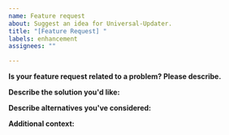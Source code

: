 ```yaml
---
name: Feature request
about: Suggest an idea for Universal-Updater.
title: "[Feature Request] "
labels: enhancement
assignees: ""

---
```

<!-- These are comments, you can leave them alone and they won't be in the final issue. -->
<!-- Please do not delete the **titles** and type your information below them. -->
<!-- Also, don't forget to fill in the issue title above this. -->

<!-- A clear and concise description of what the problem is. Example: I'm always frustrated when [...] -->
**Is your feature request related to a problem? Please describe.**



<!-- A clear and concise description of what you want to happen. -->
**Describe the solution you'd like:**



<!-- A clear and concise description of any alternative solutions or features you've considered. -->
**Describe alternatives you've considered:**



<!-- Add any other context or screenshots about the feature request here. -->
**Additional context:**


